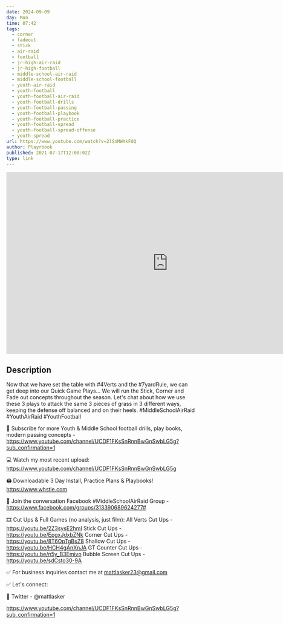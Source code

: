 ```yaml
---
date: 2024-09-09
day: Mon
time: 07:42
tags:
  - corner
  - fadeout
  - stick
  - air-raid
  - football
  - jr-high-air-raid
  - jr-high-football
  - middle-school-air-raid
  - middle-school-football
  - youth-air-raid
  - youth-football
  - youth-football-air-raid
  - youth-football-drills
  - youth-football-passing
  - youth-football-playbook
  - youth-football-practice
  - youth-football-spread
  - youth-football-spread-offense
  - youth-spread
url: https://www.youtube.com/watch?v=2lSnMWXkFdQ
author: Playrbook
published: 2021-07-17T12:00:02Z
type: link
---
```


<iframe width="854" height="480" src="https://www.youtube.com/embed/2lSnMWXkFdQ" frameborder="0" allowfullscreen></iframe>

## Description
Now that we have set the table with #4Verts and the #7yardRule, we can get deep into our Quick Game Plays... We will run the Stick, Corner and Fade out concepts throughout the season. Let's chat about how we use these 3 plays to attack the same 3 pieces of grass in 3 different ways, keeping the defense off balanced and on their heels. #MiddleSchoolAirRaid #YouthAirRaid #YouthFootball

🔔 Subscribe for more Youth & Middle School football drills, play books, modern passing concepts - https://www.youtube.com/channel/UCDF1FKsSnRnnBwGnSwbLG5g?sub_confirmation=1

💻 Watch my most recent upload: https://www.youtube.com/channel/UCDF1FKsSnRnnBwGnSwbLG5g

🖨 Downloadable 3 Day Install, Practice Plans & Playbooks! 
https://www.whstle.com

📱 Join the conversation Facebook #MiddleSchoolAirRaid Group - https://www.facebook.com/groups/313390689624277#

🎞 Cut Ups & Full Games (no analysis, just film):
All Verts Cut Ups - https://youtu.be/2Z3sysE2hmI
Stick Cut Ups - https://youtu.be/EpgxJdxbZNk
Corner Cut Ups - https://youtu.be/8T6OpTgBsZ8
Shallow Cut Ups - https://youtu.be/HCH4gAnXnJA
GT Counter Cut Ups - https://youtu.be/n5y_B3Emivo
Bubble Screen Cut Ups - https://youtu.be/sdCsto30-9A

✅ For business inquiries contact me at mattlasker23@gmail.com

✅ Let's connect:

📱 Twitter - @mattlasker

https://www.youtube.com/channel/UCDF1FKsSnRnnBwGnSwbLG5g?sub_confirmation=1